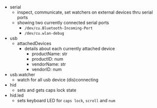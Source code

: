 - serial
	- inspect, communicate, set watchers on external devices thru serial ports
	- showing two currently connected serial ports
		- `/dev/cu.Bluetooth-Incoming-Port`
		- `/dev/cu.wlan-debug`
- usb
	- attachedDevices
		- details about each currently attached device
			- productName: str
			- productID: num
			- vendorName: str
			- vendorID: num
- usb.watcher
	- watch for all usb device (dis)connecting
- hid
	- sets and gets caps lock state
- hid.led
	- sets keyboard LED for `caps lock`, `scroll` and `num`
